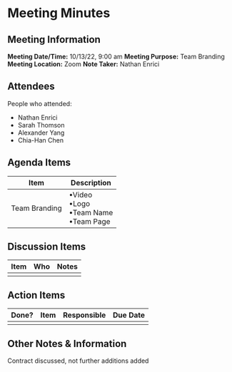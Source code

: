 # Meeting Minutes
## Meeting Information
**Meeting Date/Time:** 10/13/22, 9:00 am 
**Meeting Purpose:** Team Branding
**Meeting Location:** Zoom
**Note Taker:** Nathan Enrici

## Attendees
People who attended:
- Nathan Enrici
- Sarah Thomson
- Alexander Yang
- Chia-Han Chen

## Agenda Items

Item | Description
---- | ----
Team Branding | •Video <br>•Logo <br>•Team Name <br>•Team Page 

## Discussion Items
Item | Who | Notes |
---- | ---- | ---- |
|||


## Action Items
| Done? | Item | Responsible | Due Date |
| ---- | ---- | ---- | ---- |
|||||

## Other Notes & Information
Contract discussed, not further additions added

